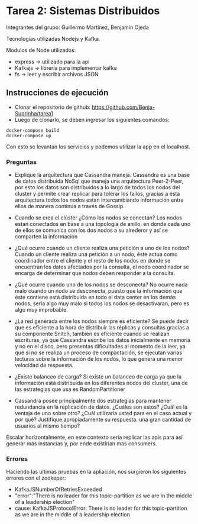 # Tarea 2: Sistemas Distribuidos

Integrantes del grupo: Guillermo Martínez, Benjamín Ojeda

Tecnologías utilizadas Nodejs y Kafka.

Modulos de Node utilizados:

* express -> utilizado para la api
* Kafkajs -> librería para implementar kafka
* fs -> leer y escribir archivos JSON

## Instrucciones de ejecución

* Clonar el repositorio de github: https://github.com/Benja-Suprinha/tarea1
* Luego de clonarlo, se deben ingresar los siguientes comandos:
```shell
docker-compose build
docker-compose up
```
Con esto se levantan los servicios y podemos utilizar la app en el localhost.

### Preguntas

* Explique la arquitectura que Cassandra maneja. 
Cassandra es una base de datos distribuida NoSql que maneja una arquitectura Peer-2-Peer, por esto los datos son distribuidos a lo largo de todos los nodos del cluster y permite crear replicar para tolerar los fallos, gracias a ésta arquitectura todos los nodos estan intercambiando información entre ellos de manera continua a través de Gossip.

* Cuando se crea el clúster ¿Cómo los nodos se conectan?
Los nodos estan conectados en base a una topología de anillo, en donde cada uno de ellos se comunica con los dos nodos a su alrederor y así se comparten la información

* ¿Qué ocurre cuando un cliente realiza una petición a uno de los nodos?
Cuando un cliente realiza una petición a un nodo, éste actua como coordinador entre el cliente y el resto de los nodos en donde se encuentran los datos afectados por la consulta, el nodo coordinador se encarga de determinar que nodos deben responder a la consulta.

* ¿Qué ocurre cuando uno de los nodos se desconecta?
No ocurre nada malo cuando un nodo se desconecta, puesto que la información que éste contiene está distribuida en todo el data center en los demás nodos, sería algo muy malo si todos los nodos se desactivaran, pero es algo muy improbable.

* ¿La red generada entre los nodos siempre es eficiente?
Se puede decir que es eficiente a la hora de distribuir las réplicas y consultas gracias a su componente Snitch, también es eficiente cuando se realizan escrituras, ya que Cassandra escribe los datos inicialmente en memoria y no en el disco, pero presentas dificultades al momento de la leer, ya que si no se realiza un proceso de compactación, se ejecutan varias lecturas sobre la información de los nodos, lo que genera una menor velocidad de respuesta.

* ¿Existe balanceo de carga? 
Si existe un balanceo de carga ya que la información está distribuida en los diferentes nodos del cluster, una de las estrategias que usa es RandomPartitioner

* Cassandra posee principalmente dos estrategias para mantener redundancia en la replicación de datos. ¿Cuáles son estos? ¿Cuál es la ventaja de uno sobre otro? ¿Cuál utilizaría usted para en el caso actual y por qué? Justifique
apropiadamente su respuesta.
una gran cantidad de usuarios al mismo tiempo?

Escalar horizontalmente, en este contexto seria replicar las apis para así generar mas instancias y, por ende existirían mas consumers.

### Errores

Haciendo las ultimas pruebas en la apliación, nos surgieron los siguientes errores con el zookeper:

* KafkaJSNumberOfRetriesExceeded
* "error":"There is no leader for this topic-partition as we are in the middle of a leadership election"
* cause: KafkaJSProtocolError: There is no leader for this topic-partition as we are in the middle of a leadership election

